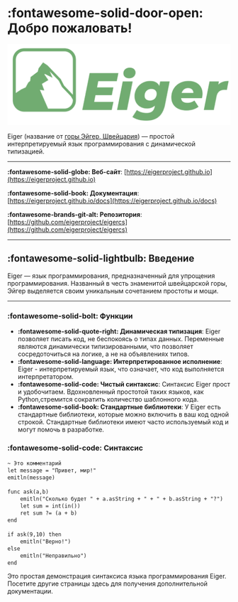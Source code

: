 # __:fontawesome-solid-door-open: Добро пожаловать!__

<img alt="Eigerlang logo" src="https://raw.githubusercontent.com/eigerproject/eigercs/refs/heads/master/artwork/eiger-green-512.png" id = "main-logo-ei">

Eiger (название от [горы Эйгер, Швейцария](https://ru.wikipedia.org/wiki/%D0%90%D0%B9%D0%B3%D0%B5%D1%80)) — простой интерпретируемый язык программирования с динамической типизацией.

---

__:fontawesome-solid-globe: Веб-сайт__: [https://eigerproject.github.io](https://eigerproject.github.io)

__:fontawesome-solid-book: Документация__: [https://eigerproject.github.io/docs](https://eigerproject.github.io/docs)

__:fontawesome-brands-git-alt: Репозитория__: [https://github.com/eigerproject/eigercs](https://github.com/eigerproject/eigercs)

---

## __:fontawesome-solid-lightbulb: Введение__
Eiger — язык программирования, предназначенный для упрощения программирования. Названный в честь знаменитой швейцарской горы, Эйгер выделяется своим уникальным сочетанием простоты и мощи.

--- 

### __:fontawesome-solid-bolt: Функции__

- __:fontawesome-solid-quote-right: Динамическая типизация__: Eiger позволяет писать код, не беспокоясь о типах данных. Переменные являются динамически типизированными, что позволяет сосредоточиться на логике, а не на объявлениях типов.
- __:fontawesome-solid-language: Интерпретированное исполнение__: Eiger - интерпретируемый язык, что означает, что код выполняется интерпретатором.
- __:fontawesome-solid-code: Чистый синтаксис__: Синтаксис Eiger прост и удобочитаем. Вдохновленный простотой таких языков, как Python,стремится сократить количество шаблонного кода.
- __:fontawesome-solid-book: Стандартные библиотеки__: У Eiger есть стандартные библиотеки, которые можно включить в ваш код одной строкой. Стандартные библиотеки имеют часто используемый код и могут помочь в разработке.

### __:fontawesome-solid-code: Синтаксис__
```eiger
~ Это комментарий
let message = "Привет, мир!"
emitln(message)

func ask(a,b)
    emitln("Сколько будет " + a.asString + " + " + b.asString + "?")
    let sum = int(in())
    ret sum ?= (a + b)
end

if ask(9,10) then
    emitln("Верно!")
else
    emitln("Неправильно")
end
```
Это простая демонстрация синтаксиса языка программирования Eiger. Посетите другие страницы здесь для получения дополнительной документации.